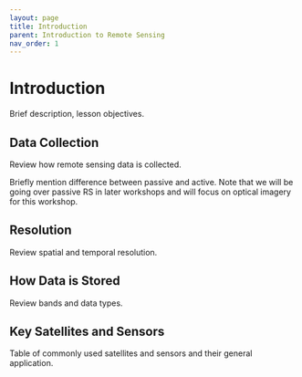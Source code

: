 ```yaml
---
layout: page
title: Introduction
parent: Introduction to Remote Sensing
nav_order: 1
---
```


# Introduction
Brief description, lesson objectives.

## Data Collection
Review how remote sensing data is collected.

Briefly mention difference between passive and active.
Note that we will be going over passive RS in later workshops and will focus on optical imagery for this workshop.

## Resolution
Review spatial and temporal resolution.

## How Data is Stored
Review bands and data types.

## Key Satellites and Sensors
Table of commonly used satellites and sensors and their general application.
